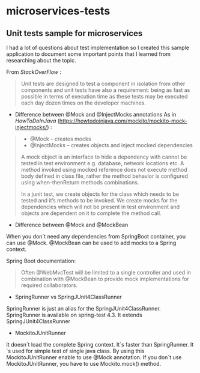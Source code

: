 # microservices-tests
## Unit tests sample for microservices

I had a lot of questions about test implementation so I created this sample application to document some 
important points that I learned from researching about the topic.

From *StackOverFlow* :
> Unit tests are designed to test a component in isolation from other components and unit tests have also 
> a requirement: being as fast as possible in terms of execution time as these tests may be executed each
> day dozen times on the developer machines.


 -  Difference between @Mock and @InjectMocks annotations
 As in *HowToDoInJava* (https://howtodoinjava.com/mockito/mockito-mock-injectmocks/) :
> * @Mock – creates mocks
> * @InjectMocks – creates objects and inject mocked dependencies
> 
> A mock object is an interface to hide a dependency with cannot be tested in test environment e.g. database, 
> network locations etc. A method invoked using mocked reference does not execute method body defined in class 
> file, rather the method behavior is configured using when-thenReturn methods combinations.
> 
> In a junit test, we create objects for the class which needs to be tested and it’s methods to be invoked. We
> create mocks for the dependencies which will not be present in test environment and objects are dependent on 
> it to complete the method call.
 
 - Difference between @Mock and @MockBean
 
 When you don´t need any dependencies from SpringBoot container, you can use @Mock.
 @MockBean can be used to add mocks to a Spring context.
 
 Spring Boot documentation:
 
 > Often @WebMvcTest will be limited to a single controller and used in combination with 
 > @MockBean to provide mock implementations for required collaborators.
 

 - SpringRunner vs SpringJUnit4ClassRunner
 
 SpringRunner is just an alias for the SpringJUnit4ClassRunner. SpringRunner is available on spring-test 4.3.
 It extends SpringJUnit4ClassRunner

- MockitoJUnitRunner

It doesn´t load the complete Spring context. It´s faster  than SpringRunner. It´s used for simple test of single java class.
By using this MockitoJUnitRunner enable to use @Mock annotation. If you don´t use MockitoJUnitRunner, you have to use Mockito.mock() method.
